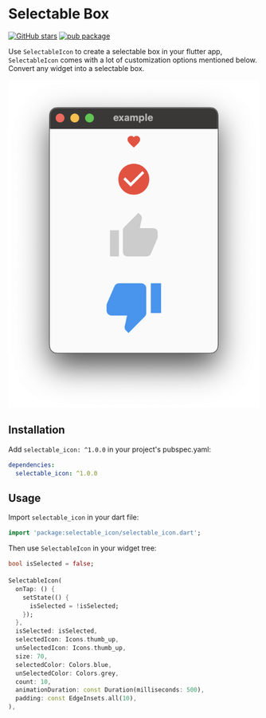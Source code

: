# Selectable Box

[![GitHub stars](https://img.shields.io/github/stars/mantreshkhurana/selectable_icon.svg?style=social)](https://github.com/mantreshkhurana/selectable_icon)
[![pub package](https://img.shields.io/pub/v/selectable_icon.svg)](https://pub.dartlang.org/packages/selectable_icon)

Use `SelectableIcon` to create a selectable box in your flutter app, `SelectableIcon` comes with a lot of customization options mentioned below.
Convert any widget into a selectable box.

![Screenshot](https://raw.githubusercontent.com/mantreshkhurana/selectable_icon/stable/screenshots/screenshot-1.png)

## Installation

Add `selectable_icon: ^1.0.0` in your project's pubspec.yaml:

```yaml
dependencies:
  selectable_icon: ^1.0.0
```

## Usage

Import `selectable_icon` in your dart file:

```dart
import 'package:selectable_icon/selectable_icon.dart';
```

Then use `SelectableIcon` in your widget tree:

```dart
bool isSelected = false;

SelectableIcon(
  onTap: () {
    setState(() {
      isSelected = !isSelected;
    });
  },
  isSelected: isSelected,
  selectedIcon: Icons.thumb_up,
  unSelectedIcon: Icons.thumb_up,
  size: 70,
  selectedColor: Colors.blue,
  unSelectedColor: Colors.grey,
  count: 10,
  animationDuration: const Duration(milliseconds: 500),
  padding: const EdgeInsets.all(10),
),
```
